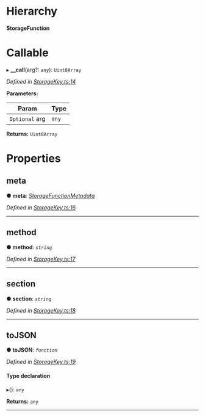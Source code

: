 

# Hierarchy

**StorageFunction**

# Callable
▸ **__call**(arg?: *`any`*): `Uint8Array`

*Defined in [StorageKey.ts:14](https://github.com/polkadot-js/api/blob/c026ecb/packages/types/src/StorageKey.ts#L14)*

**Parameters:**

| Param | Type |
| ------ | ------ |
| `Optional` arg | `any` |

**Returns:** `Uint8Array`

# Properties

<a id="meta"></a>

##  meta

**● meta**: *[StorageFunctionMetadata](../classes/_metadata_.storagefunctionmetadata.md)*

*Defined in [StorageKey.ts:16](https://github.com/polkadot-js/api/blob/c026ecb/packages/types/src/StorageKey.ts#L16)*

___
<a id="method"></a>

##  method

**● method**: *`string`*

*Defined in [StorageKey.ts:17](https://github.com/polkadot-js/api/blob/c026ecb/packages/types/src/StorageKey.ts#L17)*

___
<a id="section"></a>

##  section

**● section**: *`string`*

*Defined in [StorageKey.ts:18](https://github.com/polkadot-js/api/blob/c026ecb/packages/types/src/StorageKey.ts#L18)*

___
<a id="tojson"></a>

##  toJSON

**● toJSON**: *`function`*

*Defined in [StorageKey.ts:19](https://github.com/polkadot-js/api/blob/c026ecb/packages/types/src/StorageKey.ts#L19)*

#### Type declaration
▸(): `any`

**Returns:** `any`

___


